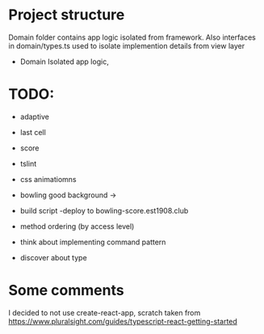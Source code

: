 # Project structure

Domain folder contains app logic isolated from framework. Also interfaces in domain/types.ts used to isolate implemention details from view layer

-   Domain
    Isolated app logic,

# TODO:

- adaptive
- last cell
- score
-   tslint
-   css animatiomns
-   bowling good background ->
-   build script
    -deploy to bowling-score.est1908.club
-   method ordering (by access level)
-   think about implementing command pattern

- discover about type

# Some comments

I decided to not use create-react-app, scratch taken from https://www.pluralsight.com/guides/typescript-react-getting-started
